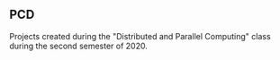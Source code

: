 ## PCD

Projects created during the "Distributed and Parallel Computing" class during the second semester of 2020.
